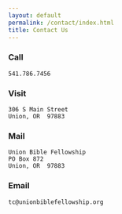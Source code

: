 ```yaml
---
layout: default
permalink: /contact/index.html
title: Contact Us
---
```


### Call

    541.786.7456

### Visit

    306 S Main Street
    Union, OR  97883

### Mail

    Union Bible Fellowship
    PO Box 872
    Union, OR  97883

### Email

    tc@unionbiblefellowship.org
